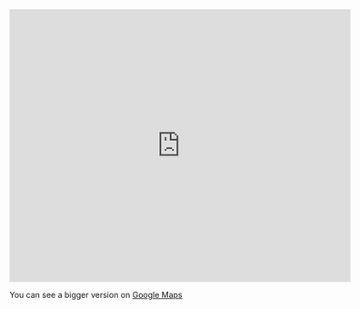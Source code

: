 <!--
slug: swine-flu-map
date: Fri May 01 2009 02:09:00 GMT+0200 (CEST)
tags: pandemic, map
title: Track the swine flu on a map
id: 102055366
link: http://joreteg.com/post/102055366/swine-flu-map
raw: {"blog_name":"henrikjoreteg","id":102055366,"post_url":"http://joreteg.com/post/102055366/swine-flu-map","slug":"swine-flu-map","type":"text","date":"2009-05-01 00:09:00 GMT","timestamp":1241136540,"state":"published","format":"markdown","reblog_key":"fyq9lsco","tags":["pandemic","map"],"short_url":"http://tmblr.co/ZgL_Yy65Jt6","recommended_source":null,"recommended_color":null,"highlighted":[],"note_count":0,"title":"Track the swine flu on a map","body":"<iframe width=\"600\" height=\"480\" frameborder=\"0\" scrolling=\"no\" marginheight=\"0\" marginwidth=\"0\" src=\"http://maps.google.com/maps/ms?ie=UTF8&amp;hl=en&amp;msa=0&amp;msid=109496610648025582911.0004686892fbefe515012&amp;source=embed&amp;ll=32.398516,-86.308594&amp;spn=35.272869,56.25&amp;z=4&amp;output=embed\"></iframe>\n\n<p>You can see a bigger version on <a href=\"http://maps.google.com/maps/ms?ie=UTF8&amp;hl=en&amp;msa=0&amp;msid=109496610648025582911.0004686892fbefe515012&amp;source=embed&amp;ll=37.0625,-95.677068&amp;spn=23.875,57.630033\">Google Maps</a></p>","reblog":{"tree_html":"","comment":"<p><iframe width=\"600\" height=\"480\" frameborder=\"0\" scrolling=\"no\" marginheight=\"0\" marginwidth=\"0\" src=\"http://maps.google.com/maps/ms?ie=UTF8&hl=en&msa=0&msid=109496610648025582911.0004686892fbefe515012&source=embed&ll=32.398516,-86.308594&spn=35.272869,56.25&z=4&output=embed\"></iframe>\n\n<p>You can see a bigger version on <a href=\"http://maps.google.com/maps/ms?ie=UTF8&hl=en&msa=0&msid=109496610648025582911.0004686892fbefe515012&source=embed&ll=37.0625,-95.677068&spn=23.875,57.630033\">Google Maps</a></p></p>"},"trail":[{"blog":{"name":"henrikjoreteg","active":true,"theme":{"header_full_width":1500,"header_full_height":500,"header_focus_width":676,"header_focus_height":380,"avatar_shape":"circle","background_color":"#F6F6F6","body_font":"Helvetica Neue","header_bounds":"0,1249,380,573","header_image":"http://static.tumblr.com/df7befc8b0387cf597578e613c221cb3/uzkwgdq/FAjnt7hyg/tumblr_static_agmw2bdhkjs4ws4sscw44swgc.jpg","header_image_focused":"http://static.tumblr.com/df7befc8b0387cf597578e613c221cb3/uzkwgdq/1oSnt7hyh/tumblr_static_tumblr_static_agmw2bdhkjs4ws4sscw44swgc_focused_v3.jpg","header_image_scaled":"http://static.tumblr.com/df7befc8b0387cf597578e613c221cb3/uzkwgdq/FAjnt7hyg/tumblr_static_agmw2bdhkjs4ws4sscw44swgc_2048_v2.jpg","header_stretch":true,"link_color":"#529ECC","show_avatar":true,"show_description":true,"show_header_image":true,"show_title":true,"title_color":"#444444","title_font":"Helvetica Neue","title_font_weight":"bold"}},"post":{"id":"102055366"},"content_raw":"<p><iframe width=\"600\" height=\"480\" frameborder=\"0\" scrolling=\"no\" marginheight=\"0\" marginwidth=\"0\" src=\"http://maps.google.com/maps/ms?ie=UTF8&hl=en&msa=0&msid=109496610648025582911.0004686892fbefe515012&source=embed&ll=32.398516,-86.308594&spn=35.272869,56.25&z=4&output=embed\"></iframe>\n\n<p>You can see a bigger version on <a href=\"http://maps.google.com/maps/ms?ie=UTF8&hl=en&msa=0&msid=109496610648025582911.0004686892fbefe515012&source=embed&ll=37.0625,-95.677068&spn=23.875,57.630033\">Google Maps</a></p></p>","content":"<p><p><a href=\"#\"><img src=\"http://assets.tumblr.com/images/inline_placeholder.png\" width=\"18\" height=\"14\"/></a></p>\n\n</p><p>You can see a bigger version on <a href=\"http://maps.google.com/maps/ms?ie=UTF8&amp;hl=en&amp;msa=0&amp;msid=109496610648025582911.0004686892fbefe515012&amp;source=embed&amp;ll=37.0625,-95.677068&amp;spn=23.875,57.630033\">Google Maps</a></p>","is_current_item":true,"is_root_item":true}]}
publish: 2009-05-01
-->


<iframe width="600" height="480" frameborder="0" scrolling="no" marginheight="0" marginwidth="0" src="http://maps.google.com/maps/ms?ie=UTF8&amp;hl=en&amp;msa=0&amp;msid=109496610648025582911.0004686892fbefe515012&amp;source=embed&amp;ll=32.398516,-86.308594&amp;spn=35.272869,56.25&amp;z=4&amp;output=embed"></iframe>

<p>You can see a bigger version on <a href="http://maps.google.com/maps/ms?ie=UTF8&amp;hl=en&amp;msa=0&amp;msid=109496610648025582911.0004686892fbefe515012&amp;source=embed&amp;ll=37.0625,-95.677068&amp;spn=23.875,57.630033">Google Maps</a></p>
